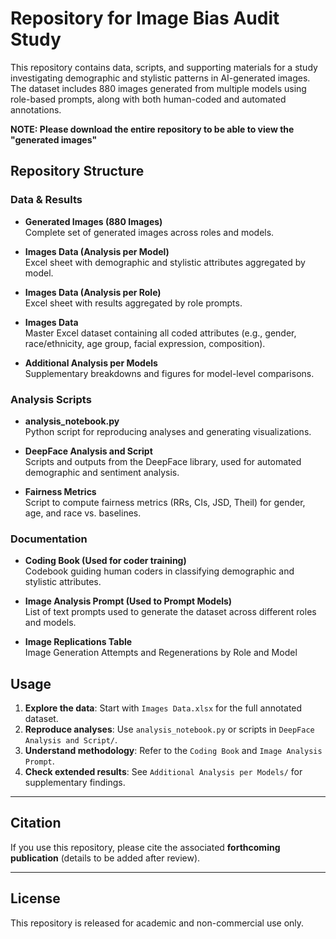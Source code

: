 # Repository for Image Bias Audit Study

This repository contains data, scripts, and supporting materials for a study investigating demographic and stylistic patterns in AI-generated images.  
The dataset includes 880 images generated from multiple models using role-based prompts, along with both human-coded and automated annotations.

**NOTE: Please download the entire repository to be able to view the "generated images"**


## Repository Structure

###  Data & Results
- **Generated Images (880 Images)**  
  Complete set of generated images across roles and models.

- **Images Data (Analysis per Model)**  
  Excel sheet with demographic and stylistic attributes aggregated by model.

- **Images Data (Analysis per Role)**  
  Excel sheet with results aggregated by role prompts.

- **Images Data**  
  Master Excel dataset containing all coded attributes (e.g., gender, race/ethnicity, age group, facial expression, composition).

- **Additional Analysis per Models**  
  Supplementary breakdowns and figures for model-level comparisons.

###  Analysis Scripts
- **analysis_notebook.py**  
  Python script for reproducing analyses and generating visualizations.

- **DeepFace Analysis and Script**  
  Scripts and outputs from the DeepFace library, used for automated demographic and sentiment analysis.

- **Fairness Metrics**  
 Script to compute fairness metrics (RRs, CIs, JSD, Theil) for gender, age, and race vs. baselines.

###  Documentation
- **Coding Book (Used for coder training)**  
  Codebook guiding human coders in classifying demographic and stylistic attributes.

- **Image Analysis Prompt (Used to Prompt Models)**  
  List of text prompts used to generate the dataset across different roles and models.

- **Image Replications Table**  
  Image Generation Attempts and Regenerations by Role and Model



## Usage

1. **Explore the data**: Start with `Images Data.xlsx` for the full annotated dataset.  
2. **Reproduce analyses**: Use `analysis_notebook.py` or scripts in `DeepFace Analysis and Script/`.  
3. **Understand methodology**: Refer to the `Coding Book` and `Image Analysis Prompt`.  
4. **Check extended results**: See `Additional Analysis per Models/` for supplementary findings.

---

## Citation
If you use this repository, please cite the associated **forthcoming publication** (details to be added after review).

---

## License
This repository is released for academic and non-commercial use only.
